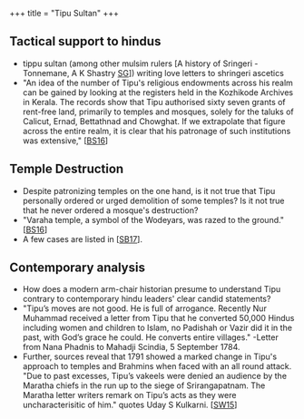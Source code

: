 +++
title = "Tipu Sultan"
+++

## Tactical support to hindus
- tippu sultan (among other mulsim rulers \[A history of Sringeri - Tonnemane, A K Shastry [SG](http://shodhganga.inflibnet.ac.in/bitstream/10603/108135/9/09_chapter%205.pdf)\]) writing love letters to shringeri ascetics
- "An idea of the number of Tipu's religious endowments across his realm can be gained by looking at the registers held in the Kozhikode Archives in Kerala. The records show that Tipu authorised sixty seven grants of rent-free land, primarily to temples and mosques, solely for the taluks of Calicut, Ernad, Bettathnad and Chowghat. If we extrapolate that figure across the entire realm, it is clear that his patronage of such institutions was extensive," \[[BS16](http://www.business-standard.com/article/news-ians/legend-of-tipu-gets-a-new-context-book-review-116073100149_1.html)\] 

## Temple Destruction
- Despite patronizing temples on the one hand, is it not true that Tipu personally ordered or urged demolition of some temples? Is it not true that he never ordered a mosque's destruction?
- "Varaha temple, a symbol of the Wodeyars, was razed to the ground." \[[BS16](http://www.business-standard.com/article/news-ians/legend-of-tipu-gets-a-new-context-book-review-116073100149_1.html)\]
- A few cases are listed in \[[SB17](http://prekshaa.in/tipu-sultan-temple-destroyer-par-excellence/?relatedposts_hit=1&relatedposts_origin=7752&relatedposts_position=2#.WgIeXz6nFhE)\].

## Contemporary analysis
- How does a modern arm-chair historian presume to understand Tipu contrary to contemporary hindu leaders' clear candid statements?
- "Tipu’s moves are not good. He is full of arrogance. Recently Nur Muhammad received a letter from Tipu that he converted 50,000 Hindus including women and children to Islam, no Padishah or Vazir did it in the past, with God’s grace he could. He converts entire villages." -Letter from Nana Phadnis to Mahadji Scindia, 5 September 1784.
-  Further, sources reveal that 1791 showed a marked change in Tipu's approach to temples and Brahmins when faced with an all round attack. "Due to past excesses, Tipu’s vakeels were denied an audience by the Maratha chiefs in the run up to the siege of Srirangapatnam. The Maratha letter writers remark on Tipu’s acts as they were uncharacterisitic of him." quotes Uday S Kulkarni. \[[SW15](https://swarajyamag.com/culture/what-exactly-happened-at-sringeri-math-in-april-1791/)\]
